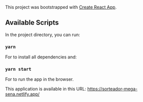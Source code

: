 This project was bootstrapped with [Create React App](https://github.com/facebook/create-react-app).

## Available Scripts

In the project directory, you can run:

### `yarn`

For to install all dependencies and:

### `yarn start`

For to run the app in the browser.

This application is available in this URL:
https://sorteador-mega-sena.netlify.app/

